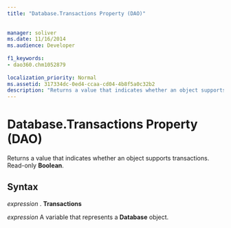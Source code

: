 ```yaml
---
title: "Database.Transactions Property (DAO)"
  
  
manager: soliver
ms.date: 11/16/2014
ms.audience: Developer
 
f1_keywords:
- dao360.chm1052879
  
localization_priority: Normal
ms.assetid: 317334dc-0ed4-ccaa-cd04-4b8f5a0c32b2
description: "Returns a value that indicates whether an object supports transactions. Read-only Boolean ."
---
```


# Database.Transactions Property (DAO)

Returns a value that indicates whether an object supports transactions. Read-only **Boolean**. 
  
## Syntax

 *expression*  . **Transactions**
  
 *expression*  A variable that represents a **Database** object. 
  

